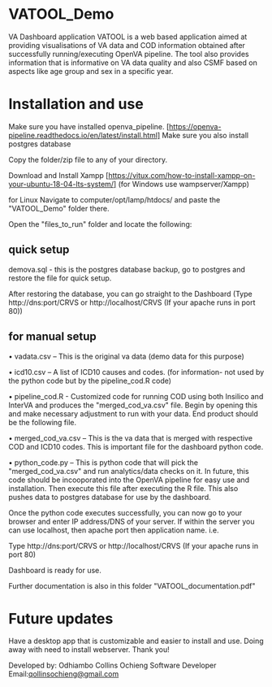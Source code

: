 # VATOOL_Demo

VA Dashboard application VATOOL is a web based application aimed at providing visualisations of VA data and COD information obtained after successfully running/executing OpenVA pipeline. The tool also provides information that is informative on VA data quality and also CSMF based on aspects like age group and sex in a specific year.

# Installation and use
Make sure you have installed openva_pipeline. [https://openva-pipeline.readthedocs.io/en/latest/install.html]
Make sure you also install postgres database

Copy the folder/zip file to any of your directory.

Download and Install Xampp [https://vitux.com/how-to-install-xampp-on-your-ubuntu-18-04-lts-system/] (for Windows use wampserver/Xampp)

for Linux
Navigate to computer/opt/lamp/htdocs/ and paste the "VATOOL_Demo" folder there.


Open the "files_to_run" folder and locate the following:

## quick setup 
demova.sql - this is the postgres database backup, go to postgres and restore the file for quick setup.

After restoring the database, you can go straight to the Dashboard (Type http://dns:port/CRVS or http://localhost/CRVS (If your apache runs in port 80))

## for manual setup
• vadata.csv – This is the original va data (demo data for this purpose)

• icd10.csv – A list of ICD10 causes and codes. (for information- not used by the python code but by the pipeline_cod.R code)

• pipeline_cod.R - Customized code for running COD using both Insilico and InterVA and produces the "merged_cod_va.csv" file. Begin by opening this and make necessary adjustment to run with your data. End product should be the following file.

• merged_cod_va.csv – This is the va data that is merged with respective COD and ICD10 codes. This is important file for the dashboard python code. 

• python_code.py – This is python code that will pick the "merged_cod_va.csv" and run analytics/data checks on it. In future, this code should be incooporated into the OpenVA pipeline for easy use and installation. Then execute this file after executing the R file. This also pushes data to postgres database for use by the dashboard.


Once the python code executes successfully, you can now go to your browser and enter IP address/DNS of your server. If within the server you can use localhost, then apache port then application name. i.e.

Type http://dns:port/CRVS or http://localhost/CRVS (If your apache runs in port 80)

Dashboard is ready for use.

Further documentation is also in this folder "VATOOL_documentation.pdf"

# Future updates
Have a desktop app that is customizable and easier to install and use. Doing away with need to install webserver. Thank you!

Developed by:
Odhiambo Collins Ochieng
Software Developer
Email:qollinsochieng@gmail.com
